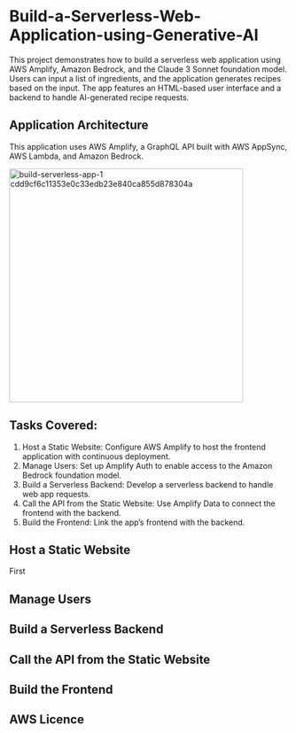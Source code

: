 # Build-a-Serverless-Web-Application-using-Generative-AI
This project demonstrates how to build a serverless web application using AWS Amplify, Amazon Bedrock, and the Claude 3 Sonnet foundation model. Users can input a list of ingredients, and the application generates recipes based on the input. The app features an HTML-based user interface and a backend to handle AI-generated recipe requests.

## Application Architecture
This application uses AWS Amplify, a GraphQL API built with AWS AppSync, AWS Lambda, and Amazon Bedrock.

<img width="422" alt="build-serverless-app-1 cdd9cf6c11353e0c33edb23e840ca855d878304a" src="https://github.com/user-attachments/assets/4455547b-a414-4fe9-b903-62fac836bcae">

## Tasks Covered:
1. Host a Static Website: Configure AWS Amplify to host the frontend application with continuous deployment.
2. Manage Users: Set up Amplify Auth to enable access to the Amazon Bedrock foundation model.
3. Build a Serverless Backend: Develop a serverless backend to handle web app requests.
4. Call the API from the Static Website: Use Amplify Data to connect the frontend with the backend.
5. Build the Frontend: Link the app’s frontend with the backend.

## Host a Static Website
First 

## Manage Users

## Build a Serverless Backend

## Call the API from the Static Website

## Build the Frontend

## AWS Licence

